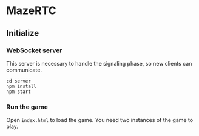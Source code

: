 # MazeRTC

## Initialize

### WebSocket server

This server is necessary to handle the signaling phase, so new clients can communicate.

```
cd server
npm install
npm start
```

### Run the game

Open `index.html` to load the game. You need two instances of the game to play.